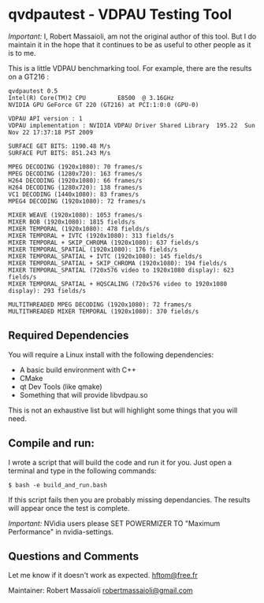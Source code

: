 # qvdpautest - VDPAU Testing Tool

*Important:* I, Robert Massaioli, am not the original author of this tool. But I do maintain it in the
hope that it continues to be as useful to other people as it is to me.

This is a little VDPAU benchmarking tool.
For example, there are the results on a GT216 :

    qvdpautest 0.5
    Intel(R) Core(TM)2 CPU         E8500  @ 3.16GHz
    NVIDIA GPU GeForce GT 220 (GT216) at PCI:1:0:0 (GPU-0)
    
    VDPAU API version : 1
    VDPAU implementation : NVIDIA VDPAU Driver Shared Library  195.22  Sun Nov 22 17:37:18 PST 2009
 
    SURFACE GET BITS: 1190.48 M/s
    SURFACE PUT BITS: 851.243 M/s
 
    MPEG DECODING (1920x1080): 70 frames/s
    MPEG DECODING (1280x720): 163 frames/s
    H264 DECODING (1920x1080): 66 frames/s
    H264 DECODING (1280x720): 138 frames/s
    VC1 DECODING (1440x1080): 83 frames/s
    MPEG4 DECODING (1920x1080): 72 frames/s
 
    MIXER WEAVE (1920x1080): 1053 frames/s
    MIXER BOB (1920x1080): 1815 fields/s
    MIXER TEMPORAL (1920x1080): 478 fields/s
    MIXER TEMPORAL + IVTC (1920x1080): 313 fields/s
    MIXER TEMPORAL + SKIP_CHROMA (1920x1080): 637 fields/s
    MIXER TEMPORAL_SPATIAL (1920x1080): 176 fields/s
    MIXER TEMPORAL_SPATIAL + IVTC (1920x1080): 145 fields/s
    MIXER TEMPORAL_SPATIAL + SKIP_CHROMA (1920x1080): 194 fields/s
    MIXER TEMPORAL_SPATIAL (720x576 video to 1920x1080 display): 623 fields/s
    MIXER TEMPORAL_SPATIAL + HQSCALING (720x576 video to 1920x1080 display): 293 fields/s
  
    MULTITHREADED MPEG DECODING (1920x1080): 72 frames/s
    MULTITHREADED MIXER TEMPORAL (1920x1080): 370 fields/s

## Required Dependencies

You will require a Linux install with the following dependencies:

 - A basic build environment with C++
 - CMake
 - qt Dev Tools (like qmake)
 - Something that will provide libvdpau.so

This is not an exhaustive list but will highlight some things that you will need.

## Compile and run:

I wrote a script that will build the code and run it for you. Just open a terminal and type in the following commands:

    $ bash -e build_and_run.bash

If this script fails then you are probably missing dependancies. The results will appear once the test is complete.

*Important:* NVidia users please SET POWERMIZER TO "Maximum Performance" in nvidia-settings.

## Questions and Comments 

Let me know if it doesn't work as expected.
hftom@free.fr

Maintainer: Robert Massaioli <robertmassaioli@gmail.com>

